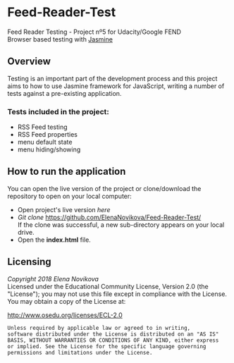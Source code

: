 # Feed-Reader-Test
Feed Reader Testing - Project nº5 for Udacity/Google FEND  <br>
Browser based testing with [Jasmine](http://jasmine.github.io/) <br>
 
## Overview
Testing is an important part of the development process and this project aims to how to use Jasmine framework for JavaScript, writing a number of tests against a pre-existing application. <br>
### Tests included in the project:
- RSS Feed testing
- RSS Feed properties
- menu default state
- menu hiding/showing
## How to run the application
You can open the live version of the project or clone/download the repository to open on your local computer: <br>
- Open project's live version *here*
- *Git clone* https://github.com/ElenaNovikova/Feed-Reader-Test/ <br>
If the clone was successful, a new sub-directory appears on your local drive.
- Open the **index.html** file.
## Licensing
*Copyright 2018 Elena Novikova* <br>
Licensed under the Educational Community License, Version 2.0 (the "License"); you may not use this file except in compliance with the License. You may obtain a copy of the License at:

http://www.osedu.org/licenses/ECL-2.0

	Unless required by applicable law or agreed to in writing,
	software distributed under the License is distributed on an "AS IS"
	BASIS, WITHOUT WARRANTIES OR CONDITIONS OF ANY KIND, either express
	or implied. See the License for the specific language governing
	permissions and limitations under the License.
